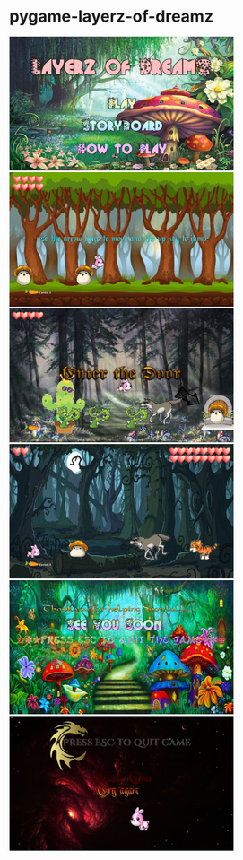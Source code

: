# pygame-layerz-of-dreamz
<img src="https://github.com/Clowly/pygame-layerz-of-dreamz/blob/master/gp1.JPG" width =400>
<img src="https://github.com/Clowly/pygame-layerz-of-dreamz/blob/master/gp2.JPG" width =400>
<img src="https://github.com/Clowly/pygame-layerz-of-dreamz/blob/master/gp6.JPG" width =400>
<img src="https://github.com/Clowly/pygame-layerz-of-dreamz/blob/master/gp7.JPG" width =400>
<img src="https://github.com/Clowly/pygame-layerz-of-dreamz/blob/master/gpwin.JPG" width =400>
<img src="https://github.com/Clowly/pygame-layerz-of-dreamz/blob/master/gpover.JPG" width =400>
